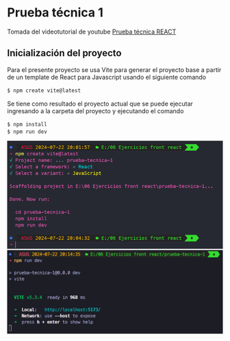# Prueba técnica 1

Tomada del videotutorial de youtube [Prueba técnica REACT](https://www.youtube.com/watch?v=2Lmz87uYBsw)

## Inicialización del proyecto
Para el presente proyecto se usa Vite para generar el proyecto base a partir de un template de React para Javascript usando el siguiente comando
``` bash
$ npm create vite@latest
```
Se tiene como resultado el proyecto actual que se puede ejecutar ingresando a la carpeta del proyecto y ejecutando el comando
 ``` bash
$ npm install
$ npm run dev
```
![alt text](./assets/consola_2.png)
![alt text](./assets/consola_3.png)